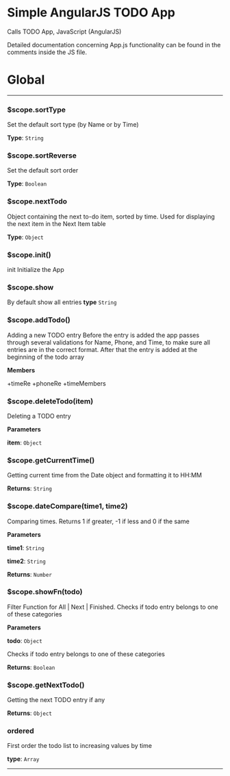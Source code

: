 # Simple AngularJS TODO App
Calls TODO App,
JavaScript (AngularJS)

Detailed documentation concerning App.js functionality can be found in the comments inside the JS file.

# Global

* * *

### $scope.sortType

Set the default sort type (by Name or by Time)

**Type**: `String`

### $scope.sortReverse

Set the default sort order

**Type**: `Boolean`

### $scope.nextTodo

Object containing the next to-do item, sorted by time.
Used for displaying the next item in the Next Item table

**Type**: `Object`

### $scope.init()

init
Initialize the App

### $scope.show

By default show all entries
**type** `String`

### $scope.addTodo()

Adding a new TODO entry
Before the entry is added the app passes through several validations for Name, Phone, and Time, to make sure all entries are in the correct format.
After that the entry is added at the beginning of the todo array

**Members**

+timeRe
+phoneRe
+timeMembers

### $scope.deleteTodo(item)

Deleting a TODO entry

**Parameters**

**item**: `Object`



### $scope.getCurrentTime()

Getting current time from the Date object and formatting it to HH:MM

**Returns**: `String`


### $scope.dateCompare(time1, time2)

Comparing times. Returns 1 if greater, -1 if less and 0 if the same

**Parameters**

**time1**: `String`

**time2**: `String`

**Returns**: `Number`


### $scope.showFn(todo)

Filter Function for All | Next | Finished.
Checks if todo entry belongs to one of these categories

**Parameters**

**todo**: `Object`

Checks if todo entry belongs to one of these categories

**Returns**: `Boolean`


### $scope.getNextTodo()

Getting the next TODO entry if any

**Returns**: `Object`

### ordered

First order the todo list to increasing values by time

**type**: `Array`

* * *










